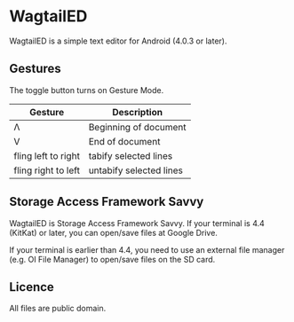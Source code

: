 WagtailED
=========

WagtailED is a simple text editor for Android (4.0.3 or later).

Gestures
--------
The toggle button turns on Gesture Mode.

| Gesture             | Description             |
| ------------------- | ----------------------- |
| Λ                  | Beginning of document   |
| V                   | End of document         |
| fling left to right | tabify selected lines   |
| fling right to left | untabify selected lines |

Storage Access Framework Savvy
------------------------------

WagtailED is Storage Access Framework Savvy. If your terminal is 4.4 (KitKat) or later, you can open/save files at Google Drive.

If your terminal is earlier than 4.4, you need to use an external file manager (e.g. OI File Manager) to open/save files on the SD card.

Licence
-------

All files are public domain.

